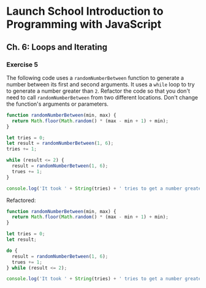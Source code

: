 # Launch School Introduction to Programming with JavaScript

## Ch. 6: Loops and Iterating

### Exercise 5

The following code uses a `randomNumberBetween` function to generate a number
between its first and second arguments. It uses a `while` loop to try to
generate a number greater than `2`. Refactor the code so that you don't need to
call `randomNumberBetween` from two different locations. Don't change the
function's arguments or parameters.
```js
function randomNumberBetween(min, max) {
  return Math.floor(Math.random() * (max - min + 1) + min);
}

let tries = 0;
let result = randomNumberBetween(1, 6);
tries += 1;

while (result <= 2) {
  result = randomNumberBetween(1, 6);
  trues += 1;
}

console.log('It took ' + String(tries) + ' tries to get a number greater than 2');
```

Refactored:
```js
function randomNumberBetween(min, max) {
  return Math.floor(Math.random() * (max - min + 1) + min);
}

let tries = 0;
let result;

do {
  result = randomNumberBetween(1, 6);
  trues += 1;
} while (result <= 2);

console.log('It took ' + String(tries) + ' tries to get a number greater than 2');
```